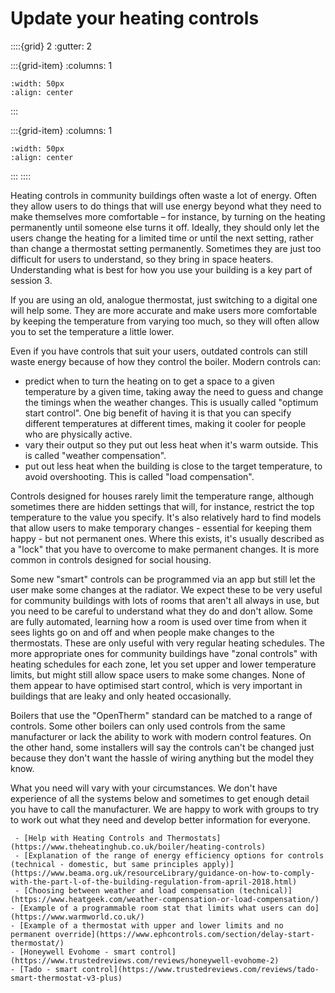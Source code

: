 # Update your heating controls 

<!-- - 3 star, £££ -->

::::{grid} 2
:gutter: 2

:::{grid-item}
:columns: 1
```{image} ../images/cost-3.jpg
:width: 50px
:align: center
```
:::

:::{grid-item}
:columns: 1 
```{image} ../images/3-star.jpg
:width: 50px
:align: center
```
:::
::::

Heating controls in community buildings often waste a lot of energy.  Often they allow users to do things that will use energy beyond what they need to make themselves more comfortable – for instance, by turning on the heating permanently until someone else turns it off.  Ideally, they should only let the users change the heating for a limited time or until the next setting, rather than change a thermostat setting permanently. Sometimes they are just too difficult for users to understand, so they bring in space heaters.  Understanding what is best for how you use your building is a key part of session 3.  

If you are using an old, analogue thermostat, just switching to a digital one will help some.  They are more accurate and make users more comfortable by keeping the temperature from varying too much, so they will often allow you to set the temperature a little lower. 


Even if you have controls that suit your users, outdated controls can still waste energy because of how they control the boiler.  Modern controls can:

- predict when to turn the heating on to get a space to a given temperature by a given time, taking away the need to guess and change the timings when the weather changes. This is usually called "optimum start control". One big benefit of having it is that you can specify different temperatures at different times, making it cooler for people who are physically active.
- vary their output so they put out less heat when it's warm outside.  This is called "weather compensation". 
- put out less heat when the building is close to the target temperature, to avoid overshooting.  This is called "load compensation".

Controls designed for houses rarely limit the temperature range, although sometimes there are hidden settings that will, for instance, restrict the top temperature to the value you specify.  It's also relatively hard to find models that allow users to make temporary changes - essential for keeping them happy - but not permanent ones.  Where this exists, it's usually described as a "lock" that you have to overcome to make permanent changes.  It is more common in controls designed for social housing.

Some new "smart" controls can be programmed via an app but still let the user make some changes at the radiator.   We expect these to be very useful for community buildings with lots of rooms that aren't all always in use, but you need to be careful to understand what they do and don't allow.  Some are fully automated, learning how a room is used over time from when it sees lights go on and off and when people make changes to the thermostats.  These are only useful with very regular heating schedules.  The more appropriate ones for community buildings have "zonal controls" with heating schedules for each zone, let you set upper and lower temperature limits, but might still allow space users to make some changes.  None of them appear to have optimised start control, which is very important in buildings that are leaky and only heated occasionally.

 Boilers that use the "OpenTherm" standard can be matched to a range of controls.  Some other boilers can only used controls from the same manufacturer or lack the ability to work with modern control features.  On the other hand, some installers will say the controls can't be changed just because they don't want the hassle of wiring anything but the model they know. 

 What you need will vary with your circumstances.  We don't have experience of all the systems below and sometimes to get enough detail you have to call the manufacturer.  We are happy to work with groups to try to work out what they need and develop better information for everyone.


<!-- https://www.techradar.com/news/best-smart-thermostat -->
<!-- :TODO:https://www.electricradiatorsdirect.co.uk/news/lot-20-explained-what-does-this-mean-for-electric-heating/ if a site has convective electric heating just with rocker switches, what can they do besides add countdown timers - is there any external control that can be wired in to control them better, or is the only way to improve efficiency to replace them with Lot-20 compliant controls? -->

```{admonition} More information
 - [Help with Heating Controls and Thermostats](https://www.theheatinghub.co.uk/boiler/heating-controls)
 - [Explanation of the range of energy efficiency options for controls (technical - domestic, but same principles apply)](https://www.beama.org.uk/resourceLibrary/guidance-on-how-to-comply-with-the-part-l-of-the-building-regulation-from-april-2018.html) 
 - [Choosing between weather and load compensation (technical)](https://www.heatgeek.com/weather-compensation-or-load-compensation/)
- [Example of a programmable room stat that limits what users can do](https://www.warmworld.co.uk/)
- [Example of a thermostat with upper and lower limits and no permanent override](https://www.ephcontrols.com/section/delay-start-thermostat/)
- [Honeywell Evohome - smart control](https://www.trustedreviews.com/reviews/honeywell-evohome-2)
- [Tado - smart control](https://www.trustedreviews.com/reviews/tado-smart-thermostat-v3-plus)
```